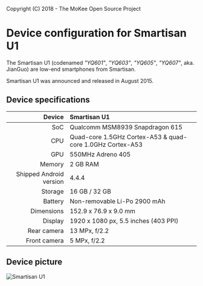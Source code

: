 Copyright (C) 2018 - The MoKee Open Source Project

Device configuration for Smartisan U1
==============

The Smartisan U1 (codenamed _"YQ601"_, _"YQ603"_, _"YQ605"_, _"YQ607"_, aka. JianGuo) are low-end smartphones from Smartisan.

Smartisan U1 was announced and released in August 2015.

## Device specifications

| Device       | Smartisan U1                                    |
| -----------: | :---------------------------------------------- |
| SoC          | Qualcomm MSM8939 Snapdragon 615                 |
| CPU          | Quad-core 1.5GHz Cortex-A53 & quad-core 1.0GHz Cortex-A53 |
| GPU          | 550MHz Adreno 405                               |
| Memory       | 2 GB RAM                                        |
| Shipped Android version | 4.4.4                                |
| Storage      | 16 GB / 32 GB                                   |
| Battery      | Non-removable Li-Po 2900 mAh                    |
| Dimensions   | 152.9 x 76.9 x 9.0 mm                           |
| Display      | 1920 x 1080 px, 5.5 inches (403 PPI)            |
| Rear camera  | 13 MPx, f/2.2                                   |
| Front camera | 5 MPx, f/2.2                                    |

## Device picture

![Smartisan U1](https://static.smartisanos.cn/common/pr/thumb-img/jianguo/jianguo1.jpg "Smartisan U1")
